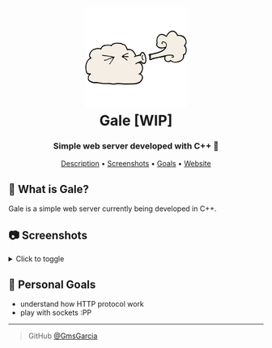 <h1 align="center">
  <a href="https://github.com/GmsGarcia/gale"><img src="https://raw.githubusercontent.com/GmsGarcia/gale/master/media/logo.png" alt="Gale" width="200"></a>
  <br>
  Gale [WIP]
  <br>
</h1>

<h3 align="center">Simple web server developed with C++ 👻</h3>

<p align="center">
  <a href="#description">Description</a> •
  <a href="#screenshots">Screenshots</a> •
  <a href="#goals">Goals</a> •
  <a href="https://gmsgarcia.pt/projects/gale.html">Website</a>
</p>

<h2 id="description">💨 What is Gale?</h2>

Gale is a simple web server currently being developed in C++.

<h2 id="screenshots">📷 Screenshots</h2>

<details>
    <summary>Click to toggle</summary>
    <img src="https://raw.githubusercontent.com/GmsGarcia/gale/master/media/screenshot_1.png" alt="Screenshot 1" width="600">
</details>

<h2 id="goals">🎯 Personal Goals</h2>

- understand how HTTP protocol work
- play with sockets :PP

---

> GitHub [@GmsGarcia](https://github.com/GmsGarcia)

